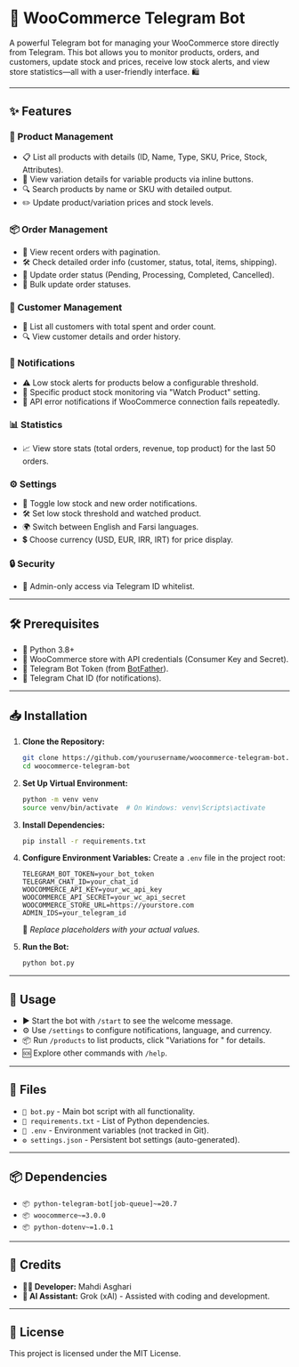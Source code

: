 # 🚀 WooCommerce Telegram Bot

A powerful Telegram bot for managing your WooCommerce store directly from Telegram. This bot allows you to monitor products, orders, and customers, update stock and prices, receive low stock alerts, and view store statistics—all with a user-friendly interface. 🛍️

---

## ✨ Features

### 🛒 Product Management
- 📋 List all products with details (ID, Name, Type, SKU, Price, Stock, Attributes).
- 🔎 View variation details for variable products via inline buttons.
- 🔍 Search products by name or SKU with detailed output.
- ✏️ Update product/variation prices and stock levels.

### 📦 Order Management
- 📑 View recent orders with pagination.
- 🛠️ Check detailed order info (customer, status, total, items, shipping).
- 🔄 Update order status (Pending, Processing, Completed, Cancelled).
- 📌 Bulk update order statuses.

### 👥 Customer Management
- 📃 List all customers with total spent and order count.
- 🔍 View customer details and order history.

### 🔔 Notifications
- ⚠️ Low stock alerts for products below a configurable threshold.
- 👀 Specific product stock monitoring via "Watch Product" setting.
- 🚨 API error notifications if WooCommerce connection fails repeatedly.

### 📊 Statistics
- 📈 View store stats (total orders, revenue, top product) for the last 50 orders.

### ⚙️ Settings
- 🔔 Toggle low stock and new order notifications.
- 🛠️ Set low stock threshold and watched product.
- 🌍 Switch between English and Farsi languages.
- 💲 Choose currency (USD, EUR, IRR, IRT) for price display.

### 🔒 Security
- 🔑 Admin-only access via Telegram ID whitelist.

---

## 🛠️ Prerequisites

- 🐍 Python 3.8+
- 🛒 WooCommerce store with API credentials (Consumer Key and Secret).
- 🤖 Telegram Bot Token (from [BotFather](https://t.me/BotFather)).
- 💬 Telegram Chat ID (for notifications).

---

## 📥 Installation

1. **Clone the Repository:**
   ```bash
   git clone https://github.com/yourusername/woocommerce-telegram-bot.git
   cd woocommerce-telegram-bot
   ```

2. **Set Up Virtual Environment:**
   ```bash
   python -m venv venv
   source venv/bin/activate  # On Windows: venv\Scripts\activate
   ```

3. **Install Dependencies:**
   ```bash
   pip install -r requirements.txt
   ```

4. **Configure Environment Variables:**
   Create a `.env` file in the project root:
   ```env
   TELEGRAM_BOT_TOKEN=your_bot_token
   TELEGRAM_CHAT_ID=your_chat_id
   WOOCOMMERCE_API_KEY=your_wc_api_key
   WOOCOMMERCE_API_SECRET=your_wc_api_secret
   WOOCOMMERCE_STORE_URL=https://yourstore.com
   ADMIN_IDS=your_telegram_id
   ```
   📝 *Replace placeholders with your actual values.*

5. **Run the Bot:**
   ```bash
   python bot.py
   ```

---

## 🎯 Usage

- ▶️ Start the bot with `/start` to see the welcome message.
- ⚙️ Use `/settings` to configure notifications, language, and currency.
- 📦 Run `/products` to list products, click "Variations for <ID>" for details.
- 🆘 Explore other commands with `/help`.

---

## 📁 Files

- `📜 bot.py` - Main bot script with all functionality.
- `📃 requirements.txt` - List of Python dependencies.
- `🔑 .env` - Environment variables (not tracked in Git).
- `⚙️ settings.json` - Persistent bot settings (auto-generated).

---

## 📦 Dependencies

- `📦 python-telegram-bot[job-queue]~=20.7`
- `📦 woocommerce~=3.0.0`
- `📦 python-dotenv~=1.0.1`

---

## 🙌 Credits

- **👨‍💻 Developer:** Mahdi Asghari
- **🤖 AI Assistant:** Grok (xAI) - Assisted with coding and development.

---

## 📜 License

This project is licensed under the MIT License.
